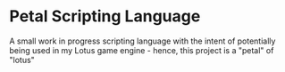 # Petal Scripting Language

A small work in progress scripting language with the intent of potentially being used in my Lotus game engine - hence, this project is a "petal" of "lotus"